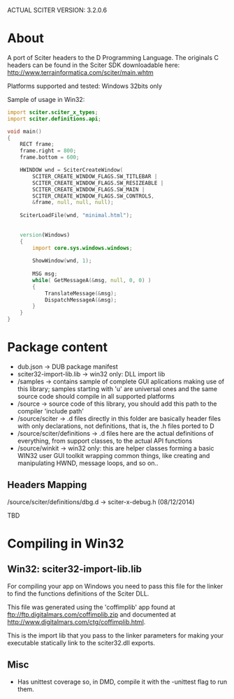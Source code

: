 ACTUAL SCITER VERSION: 3.2.0.6


About
=====

A port of Sciter headers to the D Programming Language. The originals C headers can be found in the Sciter SDK downloadable here: http://www.terrainformatica.com/sciter/main.whtm

Platforms supported and tested: Windows 32bits only

Sample of usage in Win32:

```D
import sciter.sciter_x_types;
import sciter.definitions.api;

void main()
{
	RECT frame;
	frame.right = 800;
	frame.bottom = 600;

	HWINDOW wnd = SciterCreateWindow(
		SCITER_CREATE_WINDOW_FLAGS.SW_TITLEBAR |
		SCITER_CREATE_WINDOW_FLAGS.SW_RESIZEABLE |
		SCITER_CREATE_WINDOW_FLAGS.SW_MAIN |
		SCITER_CREATE_WINDOW_FLAGS.SW_CONTROLS,
		&frame, null, null, null);
		
	SciterLoadFile(wnd, "minimal.html");
	
	
	version(Windows)
	{
		import core.sys.windows.windows;
		
		ShowWindow(wnd, 1);
		
		MSG msg;
		while( GetMessageA(&msg, null, 0, 0) )
		{
			TranslateMessage(&msg);
			DispatchMessageA(&msg);
		}
	}
}
```


Package content
===============

* dub.json						-> DUB package manifest
* sciter32-import-lib.lib		-> win32 only: DLL import lib
* /samples						-> contains sample of complete GUI aplications making use of this library; samples starting with 'u' are universal ones and the same source code should compile in all supported platforms
* /source						-> source code of this library, you should add this path to the compiler 'include path'
* /source/sciter				-> .d files directly in this folder are basically header files with only declarations, not definitions, that is, the .h files ported to D
* /source/sciter/definitions	-> .d files here are the actual definitions of everything, from support classes, to the actual API functions
* /source/winkit				-> win32 only: this are helper classes forming a basic WIN32 user GUI toolkit wrapping common things, like creating and manipulating HWND, message loops, and so on..


Headers Mapping
-------------

/source/sciter/definitions/dbg.d	-> sciter-x-debug.h  (08/12/2014)

TBD


Compiling in Win32
==================



Win32: sciter32-import-lib.lib
------------------------------

For compiling your app on Windows you need to pass this file for the linker to find the functions definitions of the Sciter DLL.

This file was generated using the 'coffimplib' app found at ftp://ftp.digitalmars.com/coffimplib.zip and documented at http://www.digitalmars.com/ctg/coffimplib.html.

This is the import lib that you pass to the linker parameters for making your executable statically link to the sciter32.dll exports.


Misc
----

* Has unittest coverage so, in DMD, compile it with the -unittest flag to run them.